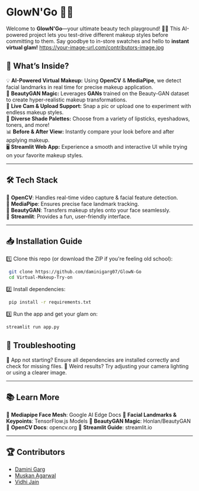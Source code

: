 # GlowN'Go 💄✨

Welcome to **GlowN'Go**—your ultimate beauty tech playground! 🎨💋 This AI-powered project lets you test-drive different makeup styles before committing to them. Say goodbye to in-store swatches and hello to **instant virtual glam!**
https://your-image-url.com/contributors-image.jpg
## 🚀 What’s Inside?

💡 **AI-Powered Virtual Makeup:** Using **OpenCV** & **MediaPipe**, we detect facial landmarks in real time for precise makeup application.  
💄 **BeautyGAN Magic:** Leverages **GANs** trained on the Beauty-GAN dataset to create hyper-realistic makeup transformations.  
📸 **Live Cam & Upload Support:** Snap a pic or upload one to experiment with endless makeup styles.  
🎨 **Diverse Shade Palettes:** Choose from a variety of lipsticks, eyeshadows, toners, and more!  
📊 **Before & After View:** Instantly compare your look before and after applying makeup.  
🖥️ **Streamlit Web App:** Experience a smooth and interactive UI while trying on your favorite makeup styles.  

---

## 🛠️ Tech Stack

🔹 **OpenCV**: Handles real-time video capture & facial feature detection.  
🔹 **MediaPipe**: Ensures precise face landmark tracking.  
🔹 **BeautyGAN**: Transfers makeup styles onto your face seamlessly.  
🔹 **Streamlit**: Provides a fun, user-friendly interface.  

---

## 📥 Installation Guide

1️⃣ Clone this repo (or download the ZIP if you're feeling old school):
```bash
 git clone https://github.com/daminigarg07/GlowN-Go
 cd Virtual-Makeup-Try-on
```
2️⃣ Install dependencies:

```bash
 pip install -r requirements.txt
```
3️⃣ Run the app and get your glam on:
```bash
streamlit run app.py
```

## 🔧 Troubleshooting

🤦 App not starting? Ensure all dependencies are installed correctly and check for missing files.
🐞 Weird results? Try adjusting your camera lighting or using a clearer image.

---

## 📚 Learn More
🔹 **Mediapipe Face Mesh**: Google AI Edge Docs
🔹 **Facial Landmarks & Keypoints**: TensorFlow.js Models
🔹 **BeautyGAN Magic**: Honlan/BeautyGAN
🔹 **OpenCV Docs**: opencv.org
🔹 **Streamlit Guide**: streamlit.io

---

## 🏆 Contributors

- [Damini Garg](https://github.com/daminigarg07)  
- [Muskan Agarwal](https://github.com/your-github-profile)  
- [Vidhi Jain](https://github.com/your-github-profile)  


